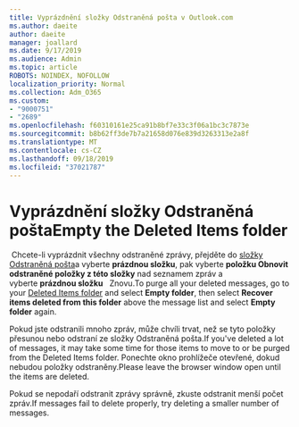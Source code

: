 ```yaml
---
title: Vyprázdnění složky Odstraněná pošta v Outlook.com
ms.author: daeite
author: daeite
manager: joallard
ms.date: 9/17/2019
ms.audience: Admin
ms.topic: article
ROBOTS: NOINDEX, NOFOLLOW
localization_priority: Normal
ms.collection: Adm_O365
ms.custom:
- "9000751"
- "2689"
ms.openlocfilehash: f60310161e25ca91b8bf7e33c3f06a1bc3c7873e
ms.sourcegitcommit: b8b62ff3de7b7a21658d076e839d3263313e2a8f
ms.translationtype: MT
ms.contentlocale: cs-CZ
ms.lasthandoff: 09/18/2019
ms.locfileid: "37021787"
---
```

# <a name="empty-the-deleted-items-folder"></a><span data-ttu-id="e2a65-102">Vyprázdnění složky Odstraněná pošta</span><span class="sxs-lookup"><span data-stu-id="e2a65-102">Empty the Deleted Items folder</span></span>

<span data-ttu-id="e2a65-103"> Chcete-li vyprázdnit všechny odstraněné zprávy, přejděte do [složky Odstraněná pošta](https://outlook.live.com/mail/deleteditems)a vyberte **prázdnou složku**, pak vyberte **položku Obnovit odstraněné položky z této složky** nad seznamem zpráv a vyberte **prázdnou složku**   Znovu.</span><span class="sxs-lookup"><span data-stu-id="e2a65-103">To purge all your deleted messages, go to your [Deleted Items folder](https://outlook.live.com/mail/deleteditems) and select **Empty folder**, then select **Recover items deleted from this folder** above the message list and select **Empty folder** again.</span></span>

<span data-ttu-id="e2a65-104">Pokud jste odstranili mnoho zpráv, může chvíli trvat, než se tyto položky přesunou nebo odstraní ze složky Odstraněná pošta.</span><span class="sxs-lookup"><span data-stu-id="e2a65-104">If you've deleted a lot of messages, it may take some time for those items to move to or be purged from the Deleted Items folder.</span></span> <span data-ttu-id="e2a65-105">Ponechte okno prohlížeče otevřené, dokud nebudou položky odstraněny.</span><span class="sxs-lookup"><span data-stu-id="e2a65-105">Please leave the browser window open until the items are deleted.</span></span>

<span data-ttu-id="e2a65-106">Pokud se nepodaří odstranit zprávy správně, zkuste odstranit menší počet zpráv.</span><span class="sxs-lookup"><span data-stu-id="e2a65-106">If messages fail to delete properly, try deleting a smaller number of messages.</span></span>